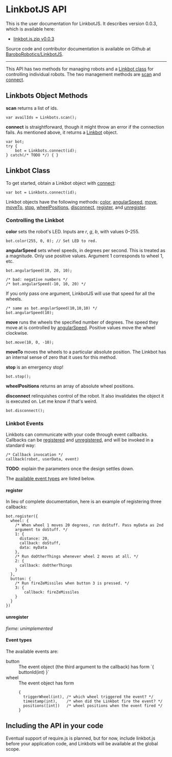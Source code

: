 # LinkbotJS API

This is the user documentation for LinkbotJS. It describes version 0.0.3,
which is available here:

* <a href="linkbot.js.zip">linkbot.js.zip v0.0.3</a>

Source code and contributor documentation is available on Github at
<a target=_new href="https://github.com/BaroboRobotics/LinkbotJS">BaroboRobotics/LinkbotJS</a>.

-----------

This API has two methods for managing robots and a
<a href="#linkbot">Linkbot class</a>
for controlling individual robots. The two management methods are
<a href="#scan">scan</a> and
<a href="#connect">connect</a>.

<a id="Linkbots"></a>
## Linkbots Object Methods

<a id=scan></a>
**scan** returns a list of ids.

    var availIds = Linkbots.scan();

<a id=connect></a>
**connect** is straightforward, though it might throw an error if the
connection fails. As mentioned above, it returns a <a
href="#linkbot">Linkbot</a> object.

    var bot;
    try {
        bot = Linkbots.connect(id);
    } catch(/* TODO */) { }

<a id="linkbot"></a>
## Linkbot Class

To get started, obtain a Linkbot object with
<a href="#connect">connect</a>:

    var bot = Linkbots.connect(id);

Linkbot objects have the following methods:
<a href="#color">color</a>,
<a href="#angSpeed">angularSpeed</a>,
<a href="#move">move</a>,
<a href="#moveTo">moveTo</a>,
<a href="#stop">stop</a>,
<a href="#wheelPositions">wheelPositions</a>,
<a href="#disconnect">disconnect</a>,
<a href="#register">register</a>, and
<a href="#unregister">unregister</a>.

### Controlling the Linkbot

<a id="color"></a>
**color** sets the robot's LED. Inputs are *r*, *g*, *b*, with values
0–255.

    bot.color(255, 0, 0); // Set LED to red.

<a id=angSpeed></a>
**angularSpeed**
sets wheel speeds, in degrees per second. This is treated as a magnitude.
Only use positive values. Argument 1 corresponds to wheel 1, etc.

    bot.angularSpeed(10, 20, 10);

    /* bad: negative numbers */
    /* bot.angularSpeed(-10, 10, 20) */

If you only pass one argument, LinkbotJS will use that speed for all the
wheels.

    /* same as bot.angularSpeed(10,10,10) */
    bot.angularSpeed(10);

<a id=move></a>
**move**
runs the wheels the specified number of degrees. The speed they move at is
controlled by <a href="#angSpeed">angularSpeed</a>. Positive values move
the wheel clockwise.

    bot.move(10, 0, -10);

<a id=moveTo></a>
**moveTo**
moves the wheels to a particular absolute position. The Linkbot has an
internal sense of zero that it uses for this method.

<a id=stop></a>
**stop**
is an emergency stop!

    bot.stop();

<a id=wheelPositions></a>
**wheelPositions**
returns an array of absolute wheel positions.

<a id=disconnect></a>
**disconnect**
relinquishes control of the robot. It also invalidates the object it is
executed on. Let me know if that's weird.

    bot.disconnect();

### Linkbot Events

Linkbots can communicate with your code through event callbacks. Callbacks can
be
<a href='#register'>registered</a>
and
<a href='#unregister'>unregistered</a>, and will be invoked in a standard
way:

    /* Callback invocation */
    callback(robot, userData, event)

**TODO**: explain the parameters once the design settles down.

The <a href="#eventTypes">available event types</a> are listed below.

<a id="register"></a>
#### register

In lieu of complete documentation, here is an example of registering three
callbacks:

    bot.register({
      wheel: {
        /* When wheel 1 moves 20 degrees, run doStuff. Pass myData as 2nd
        argument to doStuff. */
        1: {
          distance: 20,
          callback: doStuff,
          data: myData
        },
        /* Run doOtherThings whenever wheel 2 moves at all. */
        2: {
          callback: doOtherThings
        }
      },
      button: {
        /* Run fireZeMissiles when button 3 is pressed. */
        3: {
            callback: fireZeMissiles
        }
      }
    })

<a id="unregister"></a>
#### unregister
*fixme: unimplemented*

<a id="eventTypes"></a>
#### Event types
The available events are:

<dl>
<a id="button"></a>
<dt>button</dt>
<dd>
The event object (the third argument to the callback) has form `{ buttonId(int) }`
</dd>
<a id="wheel"></a>
<dt>wheel</dt>
<dd>
The event object has form

    {
      triggerWheel(int), /* which wheel triggered the event? */
      timestamp(int),    /* when did the Linkbot fire the event? */
      positions([int])   /* wheel positions when the event fired */
    }

</dd>
</dl>


## Including the API in your code

Eventual support of require.js is planned, but for now, include linkbot.js
before your application code, and Linkbots will be available at the
global scope.

